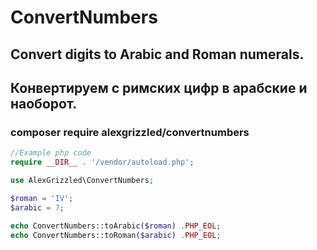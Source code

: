 # ConvertNumbers
## Convert digits to Arabic and Roman numerals.
## Конвертируем с римских цифр в арабские и наоборот.

### composer require alexgrizzled/convertnumbers
```php
//Example php code
require __DIR__ . '/vendor/autoload.php';

use AlexGrizzled\ConvertNumbers;

$roman = 'IV';
$arabic = 7;

echo ConvertNumbers::toArabic($roman) .PHP_EOL;
echo ConvertNumbers::toRoman($arabic) .PHP_EOL;
```